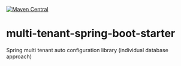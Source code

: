 [![Maven Central](https://maven-badges.herokuapp.com/maven-central/io.smilego/multi-tenant-spring-boot-starter/badge.svg)](https://maven-badges.herokuapp.com/maven-central/io.smilego/multi-tenant-spring-boot-starter/)

# multi-tenant-spring-boot-starter
Spring multi tenant auto configuration library (individual database approach)
